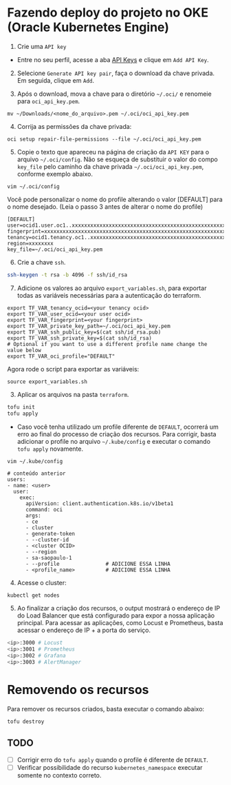 # Fazendo deploy do projeto no OKE (Oracle Kubernetes Engine)

1. Crie uma `API key`

- Entre no seu perfil, acesse a aba [API Keys](https://cloud.oracle.com/identity/domains/my-profile/api-keys) e clique em `Add API Key`.

2. Selecione `Generate API key pair`, faça o download da chave privada. Em seguida, clique em `Add`.

3. Após o download, mova a chave para o diretório `~/.oci/` e renomeie para `oci_api_key.pem`.

```
mv ~/Downloads/<nome_do_arquivo>.pem ~/.oci/oci_api_key.pem
```

4. Corrija as permissões da chave privada:

```
oci setup repair-file-permissions --file ~/.oci/oci_api_key.pem
```

5. Copie o texto que apareceu na página de criação da `API KEY` para o arquivo `~/.oci/config`. Não se esqueça de substituir o valor do compo `key_file` pelo caminho da chave privada `~/.oci/oci_api_key.pem`, conforme exemplo abaixo.

```
vim ~/.oci/config
```

Você pode personalizar o nome do profile alterando o valor [DEFAULT] para o nome desejado. (Leia o passo 3 antes de alterar o nome do profile)

```
[DEFAULT]
user=ocid1.user.oc1..xxxxxxxxxxxxxxxxxxxxxxxxxxxxxxxxxxxxxxxxxxxxxxxxxxxxxxxxxxxx
fingerprint=xxxxxxxxxxxxxxxxxxxxxxxxxxxxxxxxxxxxxxxxxxxxxxxxxxxxxxxxxxxx
tenancy=ocid1.tenancy.oc1..xxxxxxxxxxxxxxxxxxxxxxxxxxxxxxxxxxxxxxxxxxxxxxxxxxxxxxxxxxxx
region=xxxxxxxx
key_file=~/.oci/oci_api_key.pem
```

6. Crie a chave `ssh`.

```bash
ssh-keygen -t rsa -b 4096 -f ssh/id_rsa
```

7. Adicione os valores ao arquivo `export_variables.sh`, para exportar todas as variáveis necessárias para a autenticação do terraform.

```
export TF_VAR_tenancy_ocid=<your tenancy ocid>
export TF_VAR_user_ocid=<your user ocid>
export TF_VAR_fingerprint=<your fingerprint>
export TF_VAR_private_key_path=~/.oci/oci_api_key.pem
export TF_VAR_ssh_public_key=$(cat ssh/id_rsa.pub)
export TF_VAR_ssh_private_key=$(cat ssh/id_rsa)
# Optional if you want to use a different profile name change the value below
export TF_VAR_oci_profile="DEFAULT"
```

Agora rode o script para exportar as variáveis:

```
source export_variables.sh
```

3. Aplicar os arquivos na pasta `terraform`.

```bash
tofu init
tofu apply
```

* Caso você tenha utilizado um profile diferente de `DEFAULT`, ocorrerá um erro ao final do processo de criação dos recursos. Para corrigir, basta adicionar o profile no arquivo `~/.kube/config` e executar o comando `tofu apply` novamente.

```
vim ~/.kube/config
```

```
# conteúdo anterior
users:
- name: <user>
  user:
    exec:
      apiVersion: client.authentication.k8s.io/v1beta1
      command: oci
      args:
      - ce
      - cluster
      - generate-token
      - --cluster-id
      - <cluster OCID>
      - --region
      - sa-saopaulo-1
      - --profile               # ADICIONE ESSA LINHA
      - <profile_name>          # ADICIONE ESSA LINHA

```

4. Acesse o cluster:

```bash
kubectl get nodes
```

5. Ao finalizar a criação dos recursos, o output mostrará o endereço de IP do Load Balancer que está configurado para expor a nossa aplicação principal. Para acessar as aplicações, como Locust e Prometheus, basta acessar o endereço de IP + a porta do serviço.

```bash
<ip>:3000 # Locust
<ip>:3001 # Prometheus
<ip>:3002 # Grafana
<ip>:3003 # AlertManager
```

# Removendo os recursos

Para remover os recursos criados, basta executar o comando abaixo:

```bash
tofu destroy
```


## TODO

- [ ] Corrigir erro do `tofu apply` quando o profile é diferente de `DEFAULT`.
- [ ] Verificar possibilidade do recurso `kubernetes_namespace` executar somente no contexto correto.